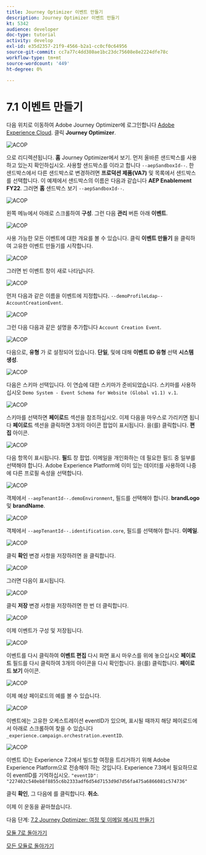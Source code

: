 ```yaml
---
title: Journey Optimizer 이벤트 만들기
description: Journey Optimizer 이벤트 만들기
kt: 5342
audience: developer
doc-type: tutorial
activity: develop
exl-id: e35d2357-21f9-4566-b2a1-cc0cf0c64956
source-git-commit: cc7a77c4dd380ae1bc23dc75608e8e2224dfe78c
workflow-type: tm+mt
source-wordcount: '449'
ht-degree: 0%

---
```


# 7.1 이벤트 만들기

다음 위치로 이동하여 Adobe Journey Optimizer에 로그인합니다 [Adobe Experience Cloud](https://experience.adobe.com). 클릭 **Journey Optimizer**.

![ACOP](./images/acophome.png)

으로 리디렉션됩니다. **홈**  Journey Optimizer에서 보기. 먼저 올바른 샌드박스를 사용하고 있는지 확인하십시오. 사용할 샌드박스를 이라고 합니다 `--aepSandboxId--`. 한 샌드박스에서 다른 샌드박스로 변경하려면 **프로덕션 제품(VA7)** 및 목록에서 샌드박스를 선택합니다. 이 예제에서 샌드박스의 이름은 다음과 같습니다 **AEP Enablement FY22**. 그러면 **홈** 샌드박스 보기 `--aepSandboxId--`.

![ACOP](./images/acoptriglp.png)

왼쪽 메뉴에서 아래로 스크롤하여 **구성**. 그런 다음 **관리** 버튼 아래 **이벤트**.

![ACOP](./images/acopmenu.png)

사용 가능한 모든 이벤트에 대한 개요를 볼 수 있습니다. 클릭 **이벤트 만들기** 을 클릭하여 고유한 이벤트 만들기를 시작합니다.

![ACOP](./images/emptyevent.png)

그러면 빈 이벤트 창이 새로 나타납니다.

![ACOP](./images/emptyevent1.png)

먼저 다음과 같은 이름을 이벤트에 지정합니다. `--demoProfileLdap--AccountCreationEvent`.

![ACOP](./images/eventname.png)

그런 다음 다음과 같은 설명을 추가합니다 `Account Creation Event`.

![ACOP](./images/eventdescription.png)

다음으로, **유형** 가 로 설정되어 있습니다. **단일**, 및에 대해 **이벤트 ID 유형** 선택 **시스템 생성**.

![ACOP](./images/eventidtype.png)

다음은 스키마 선택입니다. 이 연습에 대한 스키마가 준비되었습니다. 스키마를 사용하십시오 `Demo System - Event Schema for Website (Global v1.1) v.1`.

![ACOP](./images/eventschema.png)

스키마를 선택하면 **페이로드** 섹션을 참조하십시오. 이제 다음을 마우스로 가리키면 됩니다 **페이로드** 섹션을 클릭하면 3개의 아이콘 팝업이 표시됩니다. 을(를) 클릭합니다. **편집** 아이콘.

![ACOP](./images/eventpayload.png)

다음 항목이 표시됩니다. **필드** 창 팝업. 이메일을 개인화하는 데 필요한 필드 중 일부를 선택해야 합니다.  Adobe Experience Platform에 이미 있는 데이터를 사용하여 나중에 다른 프로필 속성을 선택합니다.

![ACOP](./images/eventfields.png)

객체에서 `--aepTenantId--.demoEnvironment`, 필드를 선택해야 합니다. **brandLogo** 및 **brandName**.

![ACOP](./images/eventpayloadbr.png)

객체에서 `--aepTenantId--.identification.core`, 필드를 선택해야 합니다. **이메일**.

![ACOP](./images/eventpayloadbrid.png)

클릭 **확인** 변경 사항을 저장하려면 을 클릭합니다.

![ACOP](./images/saveok.png)

그러면 다음이 표시됩니다.

![ACOP](./images/eventsave.png)

클릭 **저장** 변경 사항을 저장하려면 한 번 더 클릭합니다.

![ACOP](./images/save1.png)

이제 이벤트가 구성 및 저장됩니다.

![ACOP](./images/eventdone.png)

이벤트를 다시 클릭하여 **이벤트 편집** 다시 화면 표시 마우스를 위에 놓으십시오 **페이로드** 필드를 다시 클릭하여 3개의 아이콘을 다시 확인합니다. 을(를) 클릭합니다. **페이로드 보기** 아이콘.

![ACOP](./images/viewevent.png)

이제 예상 페이로드의 예를 볼 수 있습니다.

![ACOP](./images/fullpayload.png)

이벤트에는 고유한 오케스트레이션 eventID가 있으며, 표시될 때까지 해당 페이로드에서 아래로 스크롤하여 찾을 수 있습니다 `_experience.campaign.orchestration.eventID`.

![ACOP](./images/payloadeventID.png)

이벤트 ID는 Experience 7.2에서 빌드할 여정을 트리거하기 위해 Adobe Experience Platform으로 전송해야 하는 것입니다. Experience 7.3에서 필요하므로 이 eventID를 기억하십시오.
`"eventID": "227402c540eb8f8855c6b2333adf6d54d7153d9d7d56fa475a6866081c574736"`

클릭 **확인**, 그 다음에 를 클릭합니다. **취소**.

이제 이 운동을 끝마쳤습니다.

다음 단계: [7.2 Journey Optimizer: 여정 및 이메일 메시지 만들기](./ex2.md)

[모듈 7로 돌아가기](./journey-orchestration-create-account.md)

[모든 모듈로 돌아가기](../../overview.md)
